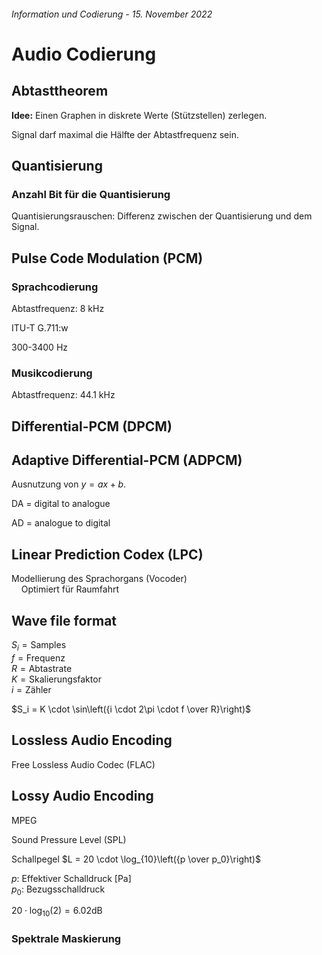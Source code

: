 ###### Information und Codierung - 15. November 2022

# Audio Codierung

## Abtasttheorem

**Idee:** Einen Graphen in diskrete Werte (Stützstellen) zerlegen.

Signal darf maximal die Hälfte der Abtastfrequenz sein.

## Quantisierung

### Anzahl Bit für die Quantisierung

Quantisierungsrauschen: Differenz zwischen der Quantisierung und dem Signal.

## Pulse Code Modulation (PCM)

### Sprachcodierung

Abtastfrequenz: 8 kHz

ITU-T G.711:w

300-3400 Hz

### Musikcodierung

Abtastfrequenz: 44.1 kHz

## Differential-PCM (DPCM)

## Adaptive Differential-PCM (ADPCM)

Ausnutzung von $y = ax + b$.

DA = digital to analogue

AD = analogue to digital

## Linear Prediction Codex (LPC)

Modellierung des Sprachorgans (Vocoder)\
&nbsp;&nbsp;&nbsp;&nbsp;Optimiert für Raumfahrt

## Wave file format

$S_i = \text{Samples}$\
$f = \text{Frequenz}$\
$R = \text{Abtastrate}$\
$K = \text{Skalierungsfaktor}$\
$i = \text{Zähler}$

$S_i = K \cdot \sin\left({i \cdot 2\pi \cdot f \over R}\right)$

## Lossless Audio Encoding

Free Lossless Audio Codec (FLAC)

## Lossy Audio Encoding

MPEG

Sound Pressure Level (SPL)

Schallpegel $L = 20 \cdot \log_{10}\left({p \over p_0}\right)$

$p:$ Effektiver Schalldruck [Pa]\
$p_0:$ Bezugsschalldruck

$20 \cdot \log_{10}(2) = 6.02\text{dB}$

### Spektrale Maskierung
